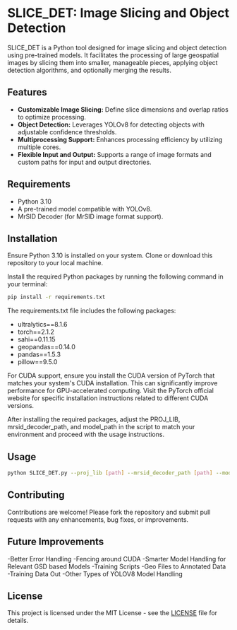 # SLICE_DET: Image Slicing and Object Detection

SLICE_DET is a Python tool designed for image slicing and object detection using pre-trained models. It facilitates the processing of large geospatial images by slicing them into smaller, manageable pieces, applying object detection algorithms, and optionally merging the results.

## Features

- **Customizable Image Slicing:** Define slice dimensions and overlap ratios to optimize processing.
- **Object Detection:** Leverages YOLOv8 for detecting objects with adjustable confidence thresholds.
- **Multiprocessing Support:** Enhances processing efficiency by utilizing multiple cores.
- **Flexible Input and Output:** Supports a range of image formats and custom paths for input and output directories.

## Requirements

- Python 3.10
- A pre-trained model compatible with YOLOv8.
- MrSID Decoder (for MrSID image format support).

## Installation

Ensure Python 3.10 is installed on your system. Clone or download this repository to your local machine.

Install the required Python packages by running the following command in your terminal:

```sh
pip install -r requirements.txt
```
The requirements.txt file includes the following packages:

- ultralytics==8.1.6
- torch==2.1.2
- sahi==0.11.15
- geopandas==0.14.0
- pandas==1.5.3
- pillow==9.5.0

For CUDA support, ensure you install the CUDA version of PyTorch that matches your system's CUDA installation. This can significantly improve performance for GPU-accelerated computing. Visit the PyTorch official website for specific installation instructions related to different CUDA versions.

After installing the required packages, adjust the PROJ_LIB, mrsid_decoder_path, and model_path in the script to match your environment and proceed with the usage instructions.

## Usage

```sh
python SLICE_DET.py --proj_lib [path] --mrsid_decoder_path [path] --model_path [path] --objects [object names] --model_type yolov8 --model_device [device] --model_confidence_threshold [threshold] --slice_height [height] --slice_width [width] --overlap_height_ratio [ratio] --overlap_width_ratio [ratio] --source_image_dir [directory] --out_dir [output directory] --workers [number of workers] --merge [True/False]
```
## Contributing
Contributions are welcome! Please fork the repository and submit pull requests with any enhancements, bug fixes, or improvements.

## Future Improvements
-Better Error Handling
-Fencing around CUDA
-Smarter Model Handling for Relevant GSD based Models
-Training Scripts
-Geo Files to Annotated Data
-Training Data Out
-Other Types of YOLOV8 Model Handling

## License

This project is licensed under the MIT License - see the [LICENSE](LICENSE) file for details.


